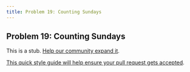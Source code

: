 ```yaml
---
title: Problem 19: Counting Sundays
---
```

## Problem 19: Counting Sundays

This is a stub. <a href='https://github.com/freecodecamp/guides/tree/master/src/pages/certifications/coding-interview-prep/project-euler/problem-19-counting-sundays/index.md' target='_blank' rel='nofollow'>Help our community expand it</a>.

<a href='https://github.com/freecodecamp/guides/blob/master/README.md' target='_blank' rel='nofollow'>This quick style guide will help ensure your pull request gets accepted</a>.

<!-- The article goes here, in GitHub-flavored Markdown. Feel free to add YouTube videos, images, and CodePen/JSBin embeds  -->
